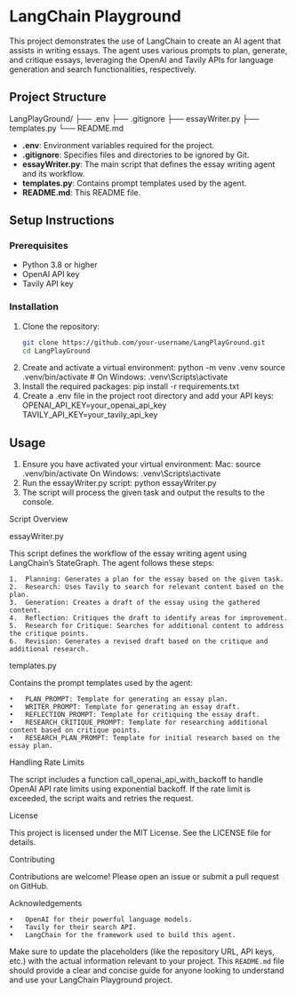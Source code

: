 # LangChain Playground

This project demonstrates the use of LangChain to create an AI agent that assists in writing essays. The agent uses various prompts to plan, generate, and critique essays, leveraging the OpenAI and Tavily APIs for language generation and search functionalities, respectively.

## Project Structure
LangPlayGround/
├── .env
├── .gitignore
├── essayWriter.py
├── templates.py
└── README.md

- **.env**: Environment variables required for the project.
- **.gitignore**: Specifies files and directories to be ignored by Git.
- **essayWriter.py**: The main script that defines the essay writing agent and its workflow.
- **templates.py**: Contains prompt templates used by the agent.
- **README.md**: This README file.

## Setup Instructions

### Prerequisites

- Python 3.8 or higher
- OpenAI API key
- Tavily API key

### Installation

1. Clone the repository:
   ```sh
   git clone https://github.com/your-username/LangPlayGround.git
   cd LangPlayGround
2.	Create and activate a virtual environment:
python -m venv .venv
source .venv/bin/activate  # On Windows: .venv\Scripts\activate
3.	Install the required packages:
pip install -r requirements.txt
4. Create a .env file in the project root directory and add your API keys:
OPENAI_API_KEY=your_openai_api_key
TAVILY_API_KEY=your_tavily_api_key
## Usage
1.	Ensure you have activated your virtual environment:
Mac: source .venv/bin/activate
On Windows: .venv\Scripts\activate
2.	Run the essayWriter.py script:
python essayWriter.py
3.	The script will process the given task and output the results to the console.

Script Overview

essayWriter.py

This script defines the workflow of the essay writing agent using LangChain’s StateGraph. The agent follows these steps:

	1.	Planning: Generates a plan for the essay based on the given task.
	2.	Research: Uses Tavily to search for relevant content based on the plan.
	3.	Generation: Creates a draft of the essay using the gathered content.
	4.	Reflection: Critiques the draft to identify areas for improvement.
	5.	Research for Critique: Searches for additional content to address the critique points.
	6.	Revision: Generates a revised draft based on the critique and additional research.

templates.py

Contains the prompt templates used by the agent:

	•	PLAN_PROMPT: Template for generating an essay plan.
	•	WRITER_PROMPT: Template for generating an essay draft.
	•	REFLECTION_PROMPT: Template for critiquing the essay draft.
	•	RESEARCH_CRITIQUE_PROMPT: Template for researching additional content based on critique points.
	•	RESEARCH_PLAN_PROMPT: Template for initial research based on the essay plan.

Handling Rate Limits

The script includes a function call_openai_api_with_backoff to handle OpenAI API rate limits using exponential backoff. If the rate limit is exceeded, the script waits and retries the request.

License

This project is licensed under the MIT License. See the LICENSE file for details.

Contributing

Contributions are welcome! Please open an issue or submit a pull request on GitHub.

Acknowledgements

	•	OpenAI for their powerful language models.
	•	Tavily for their search API.
	•	LangChain for the framework used to build this agent.

 Make sure to update the placeholders (like the repository URL, API keys, etc.) with the actual information relevant to your project. This `README.md` file should provide a clear and concise guide for anyone looking to understand and use your LangChain Playground project.
 
